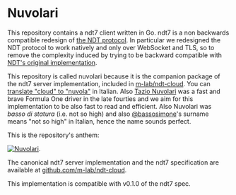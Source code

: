 # Nuvolari

This repository contains a ndt7 client written in Go. ndt7 is a non backwards
compatible redesign of [the NDT protocol](
https://github.com/ndt-project/ndt/wiki/NDTProtocol). In particular we
redesigned the NDT protocol to work natively and only over WebSocket and TLS,
so to remove the complexity induced by trying to be backward compatible with
[NDT's original implementation](https://github.com/ndt-project/ndt).

This repository is called nuvolari because it is the companion package of
the ndt7 server implementation, included in [m-lab/ndt-cloud](
https://github.com/m-lab/ndt-cloud). You can [translate "cloud" to "nuvola"](
https://translate.google.com/#it/en/nuvola) in Italian. Also
[Tazio Nuvolari](https://en.wikipedia.org/wiki/Tazio_Nuvolari) was a fast
and brave Formula One driver in the late fourties and we aim for this
implementation to be also fast to read and efficient. Also Nuvolari was
_basso di statura_ (i.e. not so high) and also [@bassosimone](
github.com/bassosimone)'s surname means "not so high" in Italian,
hence the name sounds perfect.

This is the repository's anthem:

[![Nuvolari](https://img.youtube.com/vi/56kHVXVQOb0/0.jpg)](
https://www.youtube.com/watch?v=56kHVXVQOb0).

The canonical ndt7 server implementation and the ndt7 specification are
available at [github.com/m-lab/ndt-cloud](github.com/m-lab/ndt-cloud).

This implementation is compatible with v0.1.0 of the ndt7 spec.
